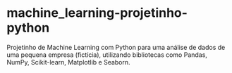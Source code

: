 # machine_learning-projetinho-python
Projetinho de Machine Learning com Python para uma análise de dados de uma pequena empresa (fictícia), utilizando bibliotecas como Pandas, NumPy, Scikit-learn, Matplotlib e Seaborn.
